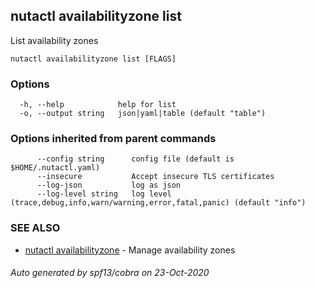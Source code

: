 ## nutactl availabilityzone list

List availability zones

```
nutactl availabilityzone list [FLAGS]
```

### Options

```
  -h, --help            help for list
  -o, --output string   json|yaml|table (default "table")
```

### Options inherited from parent commands

```
      --config string      config file (default is $HOME/.nutactl.yaml)
      --insecure           Accept insecure TLS certificates
      --log-json           log as json
      --log-level string   log level (trace,debug,info,warn/warning,error,fatal,panic) (default "info")
```

### SEE ALSO

* [nutactl availabilityzone](nutactl_availabilityzone.md)	 - Manage availability zones

###### Auto generated by spf13/cobra on 23-Oct-2020
